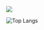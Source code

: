 <img src="https://github-readme-stats.vercel.app/api/top-langs/?username=duapuluhsembilan29"/>

![Top Langs](https://github-readme-stats.vercel.app/api/top-langs/?username=duapuluhsembilan29)
